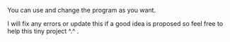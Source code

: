 You can use and change the program as you want.

I will fix any errors or update this if a good idea is proposed so feel free to help this tiny project ^.^ .